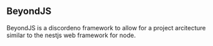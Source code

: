 ## BeyondJS

BeyondJS is a discordeno framework to allow for a project arcitecture similar to
the nestjs web framework for node.

